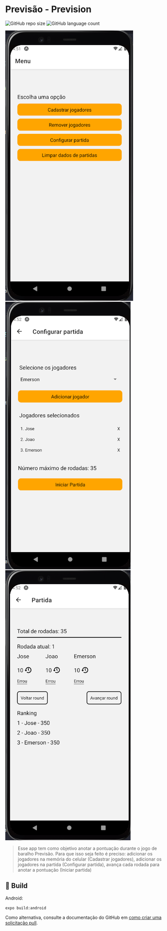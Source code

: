 # Previsão - Prevision

![GitHub repo size](https://img.shields.io/github/repo-size/manfrin92/prevision?style=for-the-badge)
![GitHub language count](https://img.shields.io/github/languages/count/manfrin92/prevision?style=for-the-badge)

<img src="firstImage.png" alt="Menu">
<img src="secondImage.png" alt="RoundConfiguration">
<img src="thirdImage.png" alt="Round">

> Esse app tem como objetivo anotar a pontuação durante o jogo de baralho Previsão. Para que isso seja feito é preciso: adicionar os jogadores na memória do celular (Cadastrar jogadores), adicionar os jogadores na partida (Configurar partida), avança cada rodada para anotar a pontuação (Iniciar partida)

## 🚀 Build <prevision>

Android:

```
expo build:android
```

Como alternativa, consulte a documentação do GitHub em [como criar uma solicitação pull](https://help.github.com/en/github/collaborating-with-issues-and-pull-requests/creating-a-pull-request).
